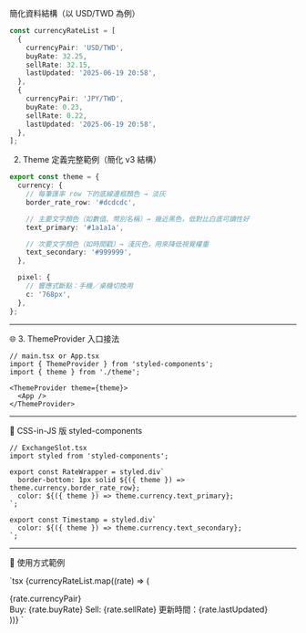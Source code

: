 簡化資料結構（以 USD/TWD 為例）

```ts
const currencyRateList = [
  {
    currencyPair: 'USD/TWD',
    buyRate: 32.25,
    sellRate: 32.15,
    lastUpdated: '2025-06-19 20:58',
  },
  {
    currencyPair: 'JPY/TWD',
    buyRate: 0.23,
    sellRate: 0.22,
    lastUpdated: '2025-06-19 20:58',
  },
];
```
 2. Theme 定義完整範例（簡化 v3 結構）

```ts
export const theme = {
  currency: {
    // 每筆匯率 row 下的底線邊框顏色 → 淡灰
    border_rate_row: '#dcdcdc',

    // 主要文字顏色（如數值、幣別名稱）→ 幾近黑色，低對比白底可讀性好
    text_primary: '#1a1a1a',

    // 次要文字顏色（如時間戳）→ 淺灰色，用來降低視覺權重
    text_secondary: '#999999',
  },

  pixel: {
    // 響應式斷點：手機／桌機切換用
    c: '768px',
  },
};
```
---

🌐 3. ThemeProvider 入口接法

```tsx
// main.tsx or App.tsx
import { ThemeProvider } from 'styled-components';
import { theme } from './theme';

<ThemeProvider theme={theme}>
  <App />
</ThemeProvider>
```

---

💅 CSS-in-JS 版 styled-components

```tsx
// ExchangeSlot.tsx
import styled from 'styled-components';

export const RateWrapper = styled.div`
  border-bottom: 1px solid ${({ theme }) => theme.currency.border_rate_row};
  color: ${({ theme }) => theme.currency.text_primary};
`;

export const Timestamp = styled.div`
  color: ${({ theme }) => theme.currency.text_secondary};
`;
```

---

🧩 使用方式範例

`tsx
{currencyRateList.map((rate) => (
  <div key={rate.currencyPair}>
    <RateWrapper>
      <RateColumn type="buy">
        <CurrencyPair>{rate.currencyPair}</CurrencyPair><br />
        Buy: {rate.buyRate}
      </RateColumn>
      <RateColumn type="sell">
        Sell: {rate.sellRate}
      </RateColumn>
    </RateWrapper>
    <Timestamp>更新時間：{rate.lastUpdated}</Timestamp>
  </div>
))}
`
